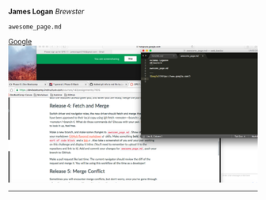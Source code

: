 **James Logan**
*Brewster* 
```
awesome_page.md

```
[Google](https://www.google.com/)
![screenshot](ss.png)




*************************************


